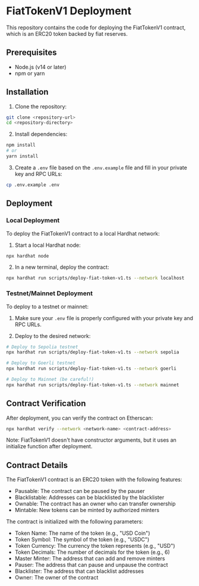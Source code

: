 # FiatTokenV1 Deployment

This repository contains the code for deploying the FiatTokenV1 contract, which is an ERC20 token backed by fiat reserves.

## Prerequisites

- Node.js (v14 or later)
- npm or yarn

## Installation

1. Clone the repository:
```bash
git clone <repository-url>
cd <repository-directory>
```

2. Install dependencies:
```bash
npm install
# or
yarn install
```

3. Create a `.env` file based on the `.env.example` file and fill in your private key and RPC URLs:
```bash
cp .env.example .env
```

## Deployment

### Local Deployment

To deploy the FiatTokenV1 contract to a local Hardhat network:

1. Start a local Hardhat node:
```bash
npx hardhat node
```

2. In a new terminal, deploy the contract:
```bash
npx hardhat run scripts/deploy-fiat-token-v1.ts --network localhost
```

### Testnet/Mainnet Deployment

To deploy to a testnet or mainnet:

1. Make sure your `.env` file is properly configured with your private key and RPC URLs.

2. Deploy to the desired network:
```bash
# Deploy to Sepolia testnet
npx hardhat run scripts/deploy-fiat-token-v1.ts --network sepolia

# Deploy to Goerli testnet
npx hardhat run scripts/deploy-fiat-token-v1.ts --network goerli

# Deploy to Mainnet (be careful!)
npx hardhat run scripts/deploy-fiat-token-v1.ts --network mainnet
```

## Contract Verification

After deployment, you can verify the contract on Etherscan:

```bash
npx hardhat verify --network <network-name> <contract-address>
```

Note: FiatTokenV1 doesn't have constructor arguments, but it uses an initialize function after deployment.

## Contract Details

The FiatTokenV1 contract is an ERC20 token with the following features:
- Pausable: The contract can be paused by the pauser
- Blacklistable: Addresses can be blacklisted by the blacklister
- Ownable: The contract has an owner who can transfer ownership
- Mintable: New tokens can be minted by authorized minters

The contract is initialized with the following parameters:
- Token Name: The name of the token (e.g., "USD Coin")
- Token Symbol: The symbol of the token (e.g., "USDC")
- Token Currency: The currency the token represents (e.g., "USD")
- Token Decimals: The number of decimals for the token (e.g., 6)
- Master Minter: The address that can add and remove minters
- Pauser: The address that can pause and unpause the contract
- Blacklister: The address that can blacklist addresses
- Owner: The owner of the contract
